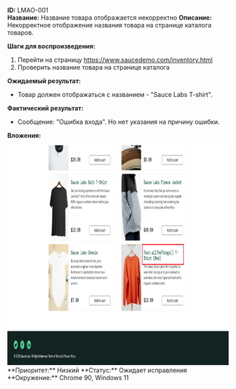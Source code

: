 **ID:** LMAO-001  
**Название:** Название товара отображается некорректно 
**Описание:** Некорректное отображение названия товара на странице каталога товаров. 

**Шаги для воспроизведения:**
1. Перейти на страницу https://www.saucedemo.com/inventory.html
2. Проверить название товара на странице каталога

**Ожидаемый результат:**
- Товар должен отображаться с названием - "Sauce Labs T-shirt".

**Фактический результат:**
- Сообщение: "Ошибка входа". Но нет указания на причину ошибки.

**Вложения:** 

<img src="https://raw.githubusercontent.com/temakarkz/Portfolio/refs/heads/main/Bug-reports%20saucedemo/screen1.png" width="800" height="500">
**Приоритет:** Низкий  
**Статус:** Ожидает исправления  
**Окружение:** Chrome 90, Windows 11  
